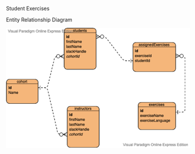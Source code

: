 Student Exercises

Entity Relationship Diagram

![alt text](https://github.com/alagrad94/studentExercises/blob/master/StudentExercises.png)
